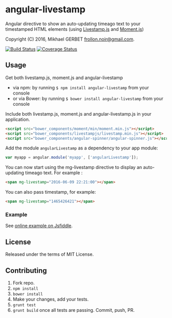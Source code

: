 # angular-livestamp

Angular directive to show an auto-updating timeago text to your timestamped HTML elements (using [Livestamp.js](https://mattbradley.github.io/livestampjs/) and [Moment.js](http://momentjs.com/))

Copyright (C) 2016, Mikhael GERBET <frollon.noir@gmail.com>.

[![Build Status](https://travis-ci.org/MikhaelGerbet/angular-livestamp.png?branch=master)](https://travis-ci.org/MikhaelGerbet/angular-livestamp)
[![Coverage Status](https://coveralls.io/repos/github/MikhaelGerbet/angular-livestamp/badge.svg?branch=master)](https://coveralls.io/github/MikhaelGerbet/angular-livestamp?branch=master)

## Usage

Get both livestamp.js, moment.js and angular-livestamp

- via npm: by running ``` $ npm install angular-livestamp ``` from your console
- or via Bower: by running ``` $ bower install angular-livestamp ``` from your console

Include both livestamp.js, moment.js and angular-livestamp.js in your application.

```html
<script src="bower_components/moment/min/moment.min.js"></script>
<script src="bower_components/livestampjs/livestamp.min.js"></script>
<script src="bower_components/angular-spinner/angular-spinner.js"></script>
```

Add the module `angularLivestamp` as a dependency to your app module:

```js
var myapp = angular.module('myapp', ['angularLivestamp']);
```

You can now start using the mg-livestamp directive to display an auto-updating timeago text.
For example :

```html
<span mg-livestamp="2016-06-09 22:21:00"></span>
```

You can also pass timestamp, for example:

```html
<span mg-livestamp="1465426421"></span>
```

### Example

See [online example on Jsfiddle](http://soon).

## License

Released under the terms of MIT License.

## Contributing

1. Fork repo.
2. `npm install`
3. `bower install`
4. Make your changes, add your tests.
5. `grunt test`
6. `grunt build` once all tests are passing. Commit, push, PR.
